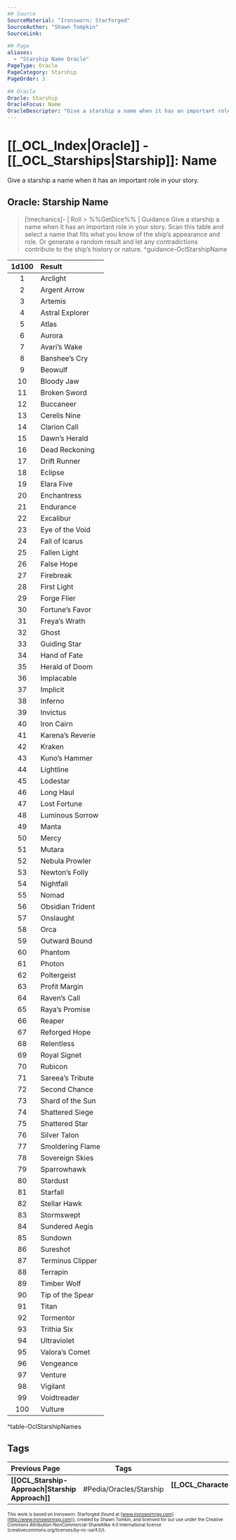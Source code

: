 ```yaml
---
## Source
SourceMaterial: "Ironsworn: Starforged"
SourceAuthor: "Shawn Tompkin"
SourceLink: 

## Page
aliases:
  - "Starship Name Oracle"
PageType: Oracle
PageCategory: Starship
PageOrder: 3

## Oracle
Oracle: Starship
OracleFocus: Name
OracleDescriptor: "Give a starship a name when it has an important role in your story."
---
```

 # [[_OCL_Index|Oracle]] - [[_OCL_Starships|Starship]]: Name
Give a starship a name when it has an important role in your story.
 
## Oracle: Starship Name
> [!mechanics]- | Roll > %%GetDice%% | Guidance
> Give a starship a name when it has an important role in your story. Scan this table and select a name that fits what you know of the ship’s appearance and role. Or generate a random result and let any contradictions contribute to the ship’s history or nature. ^guidance-OclStarshipName

| 1d100 | Result |
|:---:|:--- |
| 1 | Arclight |
| 2 | Argent Arrow |
| 3 | Artemis |
| 4 | Astral Explorer |
| 5 | Atlas |
| 6 | Aurora |
| 7 | Avari’s Wake |
| 8 | Banshee’s Cry |
| 9 | Beowulf |
| 10 | Bloody Jaw |
| 11 | Broken Sword |
| 12 | Buccaneer |
| 13 | Cerelis Nine |
| 14 | Clarion Call |
| 15 | Dawn’s Herald |
| 16 | Dead Reckoning |
| 17 | Drift Runner |
| 18 | Eclipse |
| 19 | Elara Five |
| 20 | Enchantress |
| 21 | Endurance |
| 22 | Excalibur |
| 23 | Eye of the Void |
| 24 | Fall of Icarus |
| 25 | Fallen Light |
| 26 | False Hope |
| 27 | Firebreak |
| 28 | First Light |
| 29 | Forge Flier |
| 30 | Fortune’s Favor |
| 31 | Freya’s Wrath |
| 32 | Ghost |
| 33 | Guiding Star |
| 34 | Hand of Fate |
| 35 | Herald of Doom |
| 36 | Implacable |
| 37 | Implicit |
| 38 | Inferno |
| 39 | Invictus |
| 40 | Iron Cairn |
| 41 | Karena’s Reverie |
| 42 | Kraken |
| 43 | Kuno’s Hammer |
| 44 | Lightline |
| 45 | Lodestar |
| 46 | Long Haul |
| 47 | Lost Fortune |
| 48 | Luminous Sorrow |
| 49 | Manta |
| 50 | Mercy |
| 51 | Mutara |
| 52 | Nebula Prowler |
| 53 | Newton’s Folly |
| 54 | Nightfall |
| 55 | Nomad |
| 56 | Obsidian Trident |
| 57 | Onslaught |
| 58 | Orca |
| 59 | Outward Bound |
| 60 | Phantom |
| 61 | Photon |
| 62 | Poltergeist |
| 63 | Profit Margin |
| 64 | Raven’s Call |
| 65 | Raya’s Promise |
| 66 | Reaper |
| 67 | Reforged Hope |
| 68 | Relentless |
| 69 | Royal Signet |
| 70 | Rubicon |
| 71 | Sareea’s Tribute |
| 72 | Second Chance |
| 73 | Shard of the Sun |
| 74 | Shattered Siege |
| 75 | Shattered Star |
| 76 | Silver Talon |
| 77 | Smoldering Flame |
| 78 | Sovereign Skies |
| 79 | Sparrowhawk |
| 80 | Stardust |
| 81 | Starfall |
| 82 | Stellar Hawk |
| 83 | Stormswept |
| 84 | Sundered Aegis |
| 85 | Sundown |
| 86 | Sureshot |
| 87 | Terminus Clipper |
| 88 | Terrapin |
| 89 | Timber Wolf |
| 90 | Tip of the Spear |
| 91 | Titan |
| 92 | Tormentor |
| 93 | Trithia Six |
| 94 | Ultraviolet |
| 95 | Valora’s Comet |
| 96 | Vengeance |
| 97 | Venture |
| 98 | Vigilant |
| 99 | Voidtreader |
| 100 | Vulture |
^table-OclStarshipNames

## Tags
| Previous Page | Tags | Next Section |
|:--- |:---:| ---:|
| **[[OCL_Starship-Approach\|Starship Approach]]** | #Pedia/Oracles/Starship | **[[_OCL_Characters\|Characters Oracle]]** |

<font size=-2>This work is based on Ironsworn: Starforged (found at [www.ironswornrpg.com](http://www.ironswornrpg.com)), created by Shawn Tomkin, and licensed for our use under the Creative Commons Attribution-NonCommercial-ShareAlike 4.0 International license  (creativecommons.org/licenses/by-nc-sa/4.0/).</font>